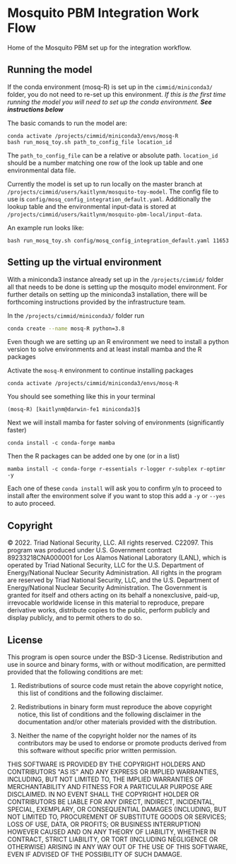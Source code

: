 # Mosquito PBM Integration Work Flow
Home of the Mosquito PBM set up for the integration workflow.  

## Running the model 
If the conda environment (mosq-R) is set up in the `cimmid/miniconda3/` folder, you do not need to re-set up this environment. *If this is the first time running the model you will need to set up the conda environment. **See instructions below***

The basic comands to run the model are: 
```
conda activate /projects/cimmid/miniconda3/envs/mosq-R
bash run_mosq_toy.sh path_to_config_file location_id
```

The `path_to_config_file` can be a relative or absolute path. `location_id` should be a number matching one row of the look up table and one environmental data file. 

Currently the model is set up to run locally on the master branch at `/projects/cimmid/users/kaitlynm/mosquito-toy-model`. The config file to use is `config/mosq_config_integration_default.yaml`. Additionally the lookup table and the environmental input-data is stored at `/projects/cimmid/users/kaitlynm/mosquito-pbm-local/input-data`. 

An example run looks like: 
```
bash run_mosq_toy.sh config/mosq_config_integration_default.yaml 11653
```

## Setting up the virtual environment 
With a miniconda3 instance already set up in the `/projects/cimmid/` folder all that needs to be done is setting up the mosquito model environment. For further details on setting up the miniconda3 installation, there will be forthcoming instructions provided by the infrastructure team. 

In the `/projects/cimmid/miniconda3/` folder run 
```Bash
conda create --name mosq-R python=3.8
```

Even though we are setting up an R environment we need to install a python version to solve environments and at least install mamba and the R packages

Activate the `mosq-R` environment to continue installing packages
```
conda activate /projects/cimmid/miniconda3/envs/mosq-R
``` 
You should see something like this in your terminal 
```
(mosq-R) [kaitlynm@darwin-fe1 miniconda3]$
```

Next we will install mamba for faster solving of environments (significantly faster)
```
conda install -c conda-forge mamba
```

Then the R packages can be added one by one (or in a list)
```
mamba install -c conda-forge r-essentials r-logger r-subplex r-optimr -y
```

Each one of these `conda install` will ask you to confirm y/n to proceed to install after the environment solve if you want to stop this add a `-y` or `--yes` to auto proceed. 




## Copyright
© 2022. Triad National Security, LLC. All rights reserved. C22097.
This program was produced under U.S. Government contract 89233218CNA000001 for Los Alamos National Laboratory (LANL), which is operated by Triad National Security, LLC for the U.S. Department of Energy/National Nuclear Security Administration. All rights in the program are reserved by Triad National Security, LLC, and the U.S. Department of Energy/National Nuclear Security Administration. The Government is granted for itself and others acting on its behalf a nonexclusive, paid-up, irrevocable worldwide license in this material to reproduce, prepare derivative works, distribute copies to the public, perform publicly and display publicly, and to permit others to do so.
## License
This program is open source under the BSD-3 License. Redistribution and use in source and binary forms, with or without modification, are permitted provided that the following conditions are met:

1. Redistributions of source code must retain the above copyright notice, this list of conditions and the following disclaimer.

2. Redistributions in binary form must reproduce the above copyright notice, this list of conditions and the following disclaimer in the documentation and/or other materials provided with the distribution.
3. Neither the name of the copyright holder nor the names of its contributors may be used to endorse or promote products derived from this software without specific prior written permission.

THIS SOFTWARE IS PROVIDED BY THE COPYRIGHT HOLDERS AND CONTRIBUTORS "AS IS" AND ANY EXPRESS OR IMPLIED WARRANTIES, INCLUDING, BUT NOT LIMITED TO, THE IMPLIED WARRANTIES OF MERCHANTABILITY AND FITNESS FOR A PARTICULAR PURPOSE ARE DISCLAIMED. IN NO EVENT SHALL THE COPYRIGHT HOLDER OR CONTRIBUTORS BE LIABLE FOR ANY DIRECT, INDIRECT, INCIDENTAL, SPECIAL, EXEMPLARY, OR CONSEQUENTIAL DAMAGES (INCLUDING, BUT NOT LIMITED TO, PROCUREMENT OF SUBSTITUTE GOODS OR SERVICES; LOSS OF USE, DATA, OR PROFITS; OR BUSINESS INTERRUPTION) HOWEVER CAUSED AND ON ANY THEORY OF LIABILITY, WHETHER IN CONTRACT, STRICT LIABILITY, OR TORT (INCLUDING NEGLIGENCE OR OTHERWISE) ARISING IN ANY WAY OUT OF THE USE OF THIS SOFTWARE, EVEN IF ADVISED OF THE POSSIBILITY OF SUCH DAMAGE.


